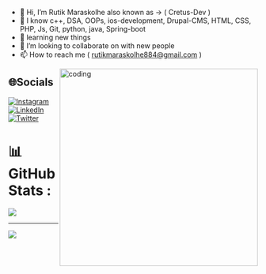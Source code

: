 - 👋 Hi, I’m  Rutik Maraskolhe also known as -> ( Cretus-Dev )
- 👀 I know c++, DSA, OOPs, ios-development, Drupal-CMS, HTML, CSS, PHP, Js, Git, python, java, Spring-boot
- 🌱 learning new things
- 💞️ I’m looking to collaborate on with new people
- 📫 How to reach me ( rutikmaraskolhe884@gmail.com )

<img align="right" alt="coding" width="400" src="https://user-images.githubusercontent.com/84556881/213872009-ecd830f1-86d9-4239-8dc4-a7360657b3fe.png">

<!---
Cretus-iosDev/Cretus-iosDev is a ✨ special ✨ repository because its `README.md` (this file) appears on your GitHub profile.
You can click the Preview link to take a look at your changes.
--->

<!-- [![@cretusdev's Holopin board](https://holopin.io/api/user/board?user=cretusdev)](https://holopin.io/@cretusdev) -->

## 🌐Socials
[![Instagram](https://img.shields.io/badge/Instagram-%23E4405F.svg?logo=Instagram&logoColor=white)](https://instagram.com/cretus_iosdev) [![LinkedIn](https://img.shields.io/badge/LinkedIn-%230077B5.svg?logo=linkedin&logoColor=white)](https://linkedin.com/in/RutikMaraskolhe)  [![Twitter](https://img.shields.io/badge/Twitter-%231DA1F2.svg?logo=Twitter&logoColor=white)](https://twitter.com/@1413Rutik) 


# 📊GitHub Stats :


![](https://github-readme-stats.vercel.app/api/top-langs/?username=Cretus-iosDev&theme=great-gatsby&hide_border=false&include_all_commits=true&count_private=false&layout=compact)



---
[![](https://visitcount.itsvg.in/api?id=Cretus-Dev&icon=5&color=7)](https://visitcount.itsvg.in)
